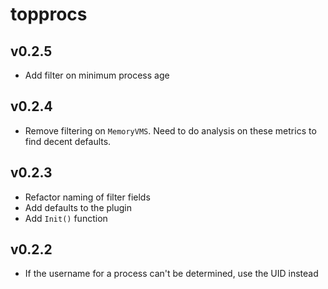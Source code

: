 # topprocs

## v0.2.5
- Add filter on minimum process age

## v0.2.4
- Remove filtering on `MemoryVMS`.  Need to do analysis on these metrics to find decent defaults.

## v0.2.3
- Refactor naming of filter fields
- Add defaults to the plugin
- Add `Init()` function

## v0.2.2
- If the username for a process can't be determined, use the UID instead
